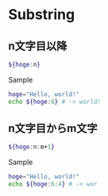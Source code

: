 # Substring

## n文字目以降
```sh
${hoge:n}
```

Sample

```sh
hoge="Hello, world!"
echo ${hoge:6} # -> world!
```

## n文字目からm文字
```sh
${hoge:n:m+1}
```

Sample

```sh
hoge="Hello, world!"
echo ${hoge:6:4} # -> wor
```

